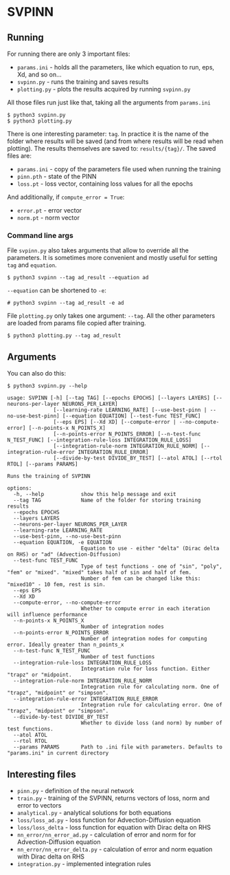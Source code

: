 # SVPINN

## Running

For running there are only 3 important files:
- `params.ini` - holds all the parameters, like which equation to run, eps, Xd, and so on...
- `svpinn.py` - runs the training and saves results
- `plotting.py` - plots the results acquired by running `svpinn.py`

All those files run just like that, taking all the arguments from `params.ini`

```
$ python3 svpinn.py
$ python3 plotting.py
```

There is one interesting parameter: `tag`. In practice it is the name of the folder where results
will be saved (and from where results will be read when plotting). The results themselves 
are saved to: `results/{tag}/`. The saved files are:
- `params.ini` - copy of the parameters file used when running the training
- `pinn.pth` - state of the PINN
- `loss.pt` - loss vector, containing loss values for all the epochs

And additionally, if `compute_error = True`:
- `error.pt` - error vector
- `norm.pt` - norm vector

### Command line args

File `svpinn.py` also takes arguments that allow to override all the parameters. It is sometimes more convenient and mostly useful
for setting `tag` and `equation`.

```
$ python3 svpinn --tag ad_result --equation ad
```

`--equation` can be shortened to `-e`:
```
# python3 svpinn --tag ad_result -e ad
```

File `plotting.py` only takes one argument: `--tag`. 
All the other parameters are loaded from params file copied after training.
```
$ python3 plotting.py --tag ad_result
```

## Arguments

You can also do this:
```
$ python3 svpinn.py --help

usage: SVPINN [-h] [--tag TAG] [--epochs EPOCHS] [--layers LAYERS] [--neurons-per-layer NEURONS_PER_LAYER]
               [--learning-rate LEARNING_RATE] [--use-best-pinn | --no-use-best-pinn] [--equation EQUATION] [--test-func TEST_FUNC]
               [--eps EPS] [--Xd XD] [--compute-error | --no-compute-error] [--n-points-x N_POINTS_X]
               [--n-points-error N_POINTS_ERROR] [--n-test-func N_TEST_FUNC] [--integration-rule-loss INTEGRATION_RULE_LOSS]
               [--integration-rule-norm INTEGRATION_RULE_NORM] [--integration-rule-error INTEGRATION_RULE_ERROR]
               [--divide-by-test DIVIDE_BY_TEST] [--atol ATOL] [--rtol RTOL] [--params PARAMS]

Runs the training of SVPINN

options:
  -h, --help            show this help message and exit
  --tag TAG             Name of the folder for storing training results
  --epochs EPOCHS
  --layers LAYERS
  --neurons-per-layer NEURONS_PER_LAYER
  --learning-rate LEARNING_RATE
  --use-best-pinn, --no-use-best-pinn
  --equation EQUATION, -e EQUATION
                        Equation to use - either "delta" (Dirac delta on RHS) or "ad" (Advection-Diffusion)
  --test-func TEST_FUNC
                        Type of test functions - one of "sin", "poly", "fem" or "mixed". "mixed" takes half of sin and half of fem.
                        Number of fem can be changed like this: "mixed10" - 10 fem, rest is sin.
  --eps EPS
  --Xd XD
  --compute-error, --no-compute-error
                        Whether to compute error in each iteration will influence performance
  --n-points-x N_POINTS_X
                        Number of integration nodes
  --n-points-error N_POINTS_ERROR
                        Number of integration nodes for computing error. Ideally greater than n_points_x
  --n-test-func N_TEST_FUNC
                        Number of test functions
  --integration-rule-loss INTEGRATION_RULE_LOSS
                        Integration rule for loss function. Either "trapz" or "midpoint.
  --integration-rule-norm INTEGRATION_RULE_NORM
                        Integration rule for calculating norm. One of "trapz", "midpoint" or "simpson".
  --integration-rule-error INTEGRATION_RULE_ERROR
                        Integration rule for calculating error. One of "trapz", "midpoint" or "simpson".
  --divide-by-test DIVIDE_BY_TEST
                        Whether to divide loss (and norm) by number of test functions.
  --atol ATOL
  --rtol RTOL
  --params PARAMS       Path to .ini file with parameters. Defaults to "params.ini" in current directory

```

## Interesting files
- `pinn.py` - definition of the neural network
- `train.py` - training of the SVPINN, returns vectors of loss, norm and error to vectors
- `analytical.py` - analytical solutions for both equations
- `loss/loss_ad.py` - loss function for Advection-Diffusion equation
- `loss/loss_delta` - loss function for equation with Dirac delta on RHS
- `nn_error/nn_error_ad.py` - calculation of error and norm for for Advection-Diffusion equation
- `nn_error/nn_error_delta.py` - calculation of error and norm equation with Dirac delta on RHS
- `integration.py` - implemented integration rules